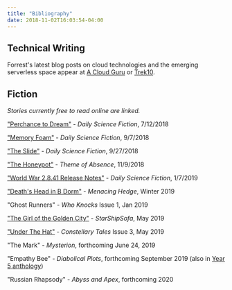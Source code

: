 ```yaml
---
title: "Bibliography"
date: 2018-11-02T16:03:54-04:00
---
```


## Technical Writing
Forrest's latest blog posts on cloud technologies and the emerging serverless space appear at [A Cloud Guru](https://read.acloud.guru/@forrestbrazeal) or [Trek10](https://www.trek10.com/blog/).

## Fiction
*Stories currently free to read online are linked.*

["Perchance to Dream"](https://dailysciencefiction.com/science-fiction/biotech/forrest-brazeal/perchance-to-dream-SF) - *Daily Science Fiction*, 7/12/2018

["Memory Foam"](https://dailysciencefiction.com/science-fiction/biotech/forrest-brazeal/memory-foam) - *Daily Science Fiction*, 9/7/2018

["The Slide"](https://dailysciencefiction.com/science-fiction/other-worlds-sf/forrest-brazeal/the-slide) - *Daily Science Fiction*, 9/27/2018

["The Honeypot"](http://www.themeofabsence.com/2018/11/the-honeypot-by-forrest-brazeal/) - *Theme of Absence*, 11/9/2018

["World War 2.8.41 Release Notes"](https://dailysciencefiction.com/science-fiction/future-societies/forrest-brazeal/world-war-2841-release-notes) - *Daily Science Fiction*, 1/7/2019

["Death's Head in B Dorm"](https://menacinghedge.com/winter2019/entry-brazeal.php) - *Menacing Hedge*, Winter 2019

"Ghost Runners" - *Who Knocks* Issue 1, Jan 2019

["The Girl of the Golden City"](http://www.starshipsofa.com/blog/2019/05/08/starshipsofa-no-587-forrest-brazeal/) - *StarShipSofa*, May 2019

["Under The Hat"](http://constellary.com/blog-post/fiction-under-the-hat/) - *Constellary Tales* Issue 3, May 2019

"The Mark" - *Mysterion*, forthcoming June 24, 2019

"Empathy Bee" - *Diabolical Plots*, forthcoming September 2019 (also in [Year 5 anthology](https://www.amazon.com/Diabolical-Plots-Year-FIve-Anthology-ebook/dp/B07NNJWSPC))

"Russian Rhapsody" - *Abyss and Apex*, forthcoming 2020
